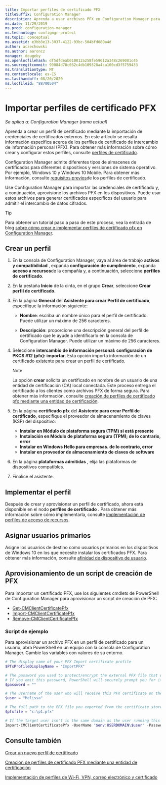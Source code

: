 ```yaml
---
title: Importar perfiles de certificado PFX
titleSuffix: Configuration Manager
description: Aprenda a usar archivos PFX en Configuration Manager para generar certificados específicos del usuario que admitan el intercambio de datos cifrados.
ms.date: 11/29/2019
ms.prod: configuration-manager
ms.technology: configmgr-protect
ms.topic: conceptual
ms.assetid: e3bb3e13-3037-4122-93bc-504bfd080a4d
author: aczechowski
ms.author: aaroncz
manager: dougeby
ms.openlocfilehash: df5dfdeab010012a258fe59612a348c269081c45
ms.sourcegitcommit: 99084d70c032c4db109328a4ca100cd3f5759433
ms.translationtype: MT
ms.contentlocale: es-ES
ms.lasthandoff: 08/20/2020
ms.locfileid: "88700504"
---
```

# <a name="import-pfx-certificate-profiles"></a>Importar perfiles de certificado PFX

*Se aplica a: Configuration Manager (rama actual)*

Aprenda a crear un perfil de certificado mediante la importación de credenciales de certificados externos. En este artículo se resalta información específica acerca de los perfiles de certificado de intercambio de información personal (PFX). Para obtener más información sobre cómo crear y configurar estos perfiles, consulte [perfiles de certificado](../../protect/deploy-use/introduction-to-certificate-profiles.md).

Configuration Manager admite diferentes tipos de almacenes de certificados para diferentes dispositivos y versiones de sistema operativo. Por ejemplo, Windows 10 y Windows 10 Mobile. Para obtener más información, consulte [requisitos previos](../../protect/plan-design/prerequisites-for-certificate-profiles.md)de los perfiles de certificado.

Use Configuration Manager para importar las credenciales de certificado y, a continuación, aprovisione los archivos PFX en los dispositivos. Puede usar estos archivos para generar certificados específicos del usuario para admitir el intercambio de datos cifrados.

> [!TIP]  
> Para obtener un tutorial paso a paso de este proceso, vea la entrada de blog [sobre cómo crear e implementar perfiles de certificado pfx en Configuration Manager](/archive/blogs/karanrustagi/how-to-create-and-deploy-pfx-certificate-profiles-in-configuration-manager).  

## <a name="create-a-profile"></a>Crear un perfil

1. En la consola de Configuration Manager, vaya al área de trabajo **activos y compatibilidad** , expanda **configuración de cumplimiento**, expanda **acceso a recursos**de la compañía y, a continuación, seleccione **perfiles de certificado**.

1. En la pestaña **Inicio** de la cinta, en el grupo **Crear**, seleccione **Crear perfil de certificado**.

1. En la página **General** del **Asistente para crear Perfil de certificado**, especifique la información siguiente:  

    - **Nombre**: escriba un nombre único para el perfil de certificado. Puede utilizar un máximo de 256 caracteres.  

    - **Descripción**: proporcione una descripción general del perfil de certificado que le ayude a identificarlo en la consola de Configuration Manager. Puede utilizar un máximo de 256 caracteres.  

1. Seleccione **intercambio de información personal: configuración de PKCS #12 (pfx): importar**. Esta opción importa información de un certificado existente para crear un perfil de certificado.

    > [!NOTE]
    > La opción **crear** solicita un certificado en nombre de un usuario de una entidad de certificación (CA) local conectada. Este proceso entrega el certificado a los clientes como archivos PFX de forma segura. Para obtener más información, consulte [creación de perfiles de certificado pfx mediante una entidad de certificación](create-pfx-certificate-profiles.md).

1. En la página **certificado pfx** del **Asistente para crear Perfil de certificado**, especifique el proveedor de almacenamiento de claves (KSP) del dispositivo:

    - **Instalar en Módulo de plataforma segura (TPM) si está presente**  
    - **Instalación en Módulo de plataforma segura (TPM); de lo contrario, error**
    - **Instalar en Windows Hello para empresas. de lo contrario, error**
    - **Instalar en proveedor de almacenamiento de claves de software**

1. En la página **plataformas admitidas** , elija las plataformas de dispositivos compatibles.

1. Finalice el asistente.

## <a name="deploy-the-profile"></a>Implementar el perfil

Después de crear y aprovisionar un perfil de certificado, ahora está disponible en el nodo **perfiles de certificado** . Para obtener más información sobre cómo implementarla, consulte [implementación de perfiles de acceso de recursos](../../protect/deploy-use/deploy-wifi-vpn-email-cert-profiles.md).

## <a name="assign-primary-users"></a>Asignar usuarios primarios

Asigne los usuarios de destino como usuarios primarios en los dispositivos de Windows 10 en los que necesite instalar los certificados PFX. Para obtener más información, consulte [afinidad de dispositivo de usuario](../../apps/deploy-use/link-users-and-devices-with-user-device-affinity.md).

## <a name="provision-a-create-pfx-script"></a>Aprovisionamiento de un script de creación de PFX

Para importar un certificado PFX, use los siguientes cmdlets de PowerShell de Configuration Manager para aprovisionar un script de creación de PFX:

- [Get-CMClientCertificatePfx](/powershell/module/configurationmanager/get-cmclientcertificatepfx?view=sccm-ps)
- [Import-CMClientCertificatePfx](/powershell/module/configurationmanager/import-cmclientcertificatepfx?view=sccm-ps)
- [Remove-CMClientCertificatePfx](/powershell/module/configurationmanager/remove-cmclientcertificatepfx?view=sccm-ps)

### <a name="example-script"></a>Script de ejemplo

Para aprovisionar un archivo PFX en un perfil de certificado para un usuario, abra PowerShell en un equipo con la consola de Configuration Manager. Cambie las variables con valores de su entorno.

``` PowerShell
# The display name of your PFX Import certificate profile
$PfxProfileDisplayName = "ImportPFX"

# The password you used to protect/encrypt the external PFX file that was created/exported from your certificate storage provider
# If you omit this password, PowerShell will securely prompt you for it. You can specify it as a parameter for process automation.
$password = ""

# The username of the user who will receive this PFX certificate on their device
$user = "Melissa"

# The full path to the PFX file you exported from the certificate store
$pfxfile = "c:\p1.pfx"

# If the target user isn't in the same domain as the user running this script, specify a different domain
Import-CMClientCertificatePfx -UserName "$env:USERDOMAIN\$user" -Password (ConvertTo-SecureString -String $password -AsPlainText -Force) -CertificateProfilePfx (Get-CMCertificateProfilePfx -Fast -Name $PfxProfileDisplayName) -Path $pfxfile
```

## <a name="see-also"></a>Consulte también

[Crear un nuevo perfil de certificado](../../protect/deploy-use/create-certificate-profiles.md)

[Creación de perfiles de certificado PFX mediante una entidad de certificación](create-pfx-certificate-profiles.md)

[Implementación de perfiles de Wi-Fi, VPN, correo electrónico y certificado](../../protect/deploy-use/deploy-wifi-vpn-email-cert-profiles.md)